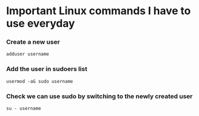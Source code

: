# Important Linux commands I have to use everyday


### Create a new user

`adduser username`
  
### Add the user in sudoers list
  
  `usermod -aG sudo username`
  
### Check we can use sudo by switching to the newly created user
  
  `su - username`
  
